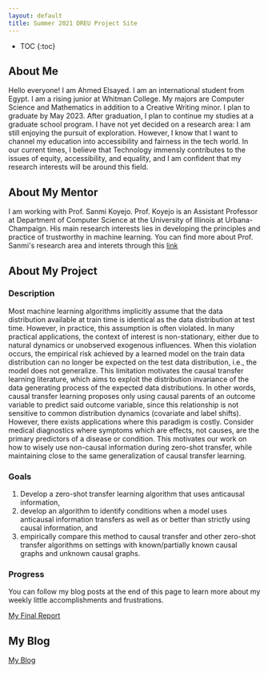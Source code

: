 ```yaml
---
layout: default
title: Summer 2021 DREU Project Site
---
```


* TOC
{:toc}

## About Me
Hello everyone! I am Ahmed Elsayed. I am an international student from Egypt. I am a rising junior at Whitman College. My majors are Computer Science and Mathematics in addition to a Creative Writing minor. I plan to graduate by May 2023. After graduation, I plan to continue my studies at a graduate school program. I have not yet decided on a research area: I am still enjoying the pursuit of exploration. However, I know that I want to channel my education into accessibility and fairness in the tech world. In our current times, I believe that Technology immensly contributes to the issues of equity, accessibility, and equality, and I am confident that my research interests will be around this field.  
## About My Mentor
I am working with Prof. Sanmi Koyejo. Prof. Koyejo is an Assistant Professor at Department of Computer Science at the University of Illinois at Urbana-Champaign. His main research interests lies in developing the principles and practice of trustworthy in machine learning. You can find more about Prof. Sanmi's research area and interets through this [link](https://sanmi.cs.illinois.edu/bio.html) 
## About My Project
### Description
Most machine learning algorithms implicitly assume that the data distribution available at train time is identical as the data distribution at test time. However, in practice, this assumption is often violated. In many practical applications, the context of interest is non-stationary, either due to natural dynamics or unobserved exogenous influences. When this violation occurs, the empirical risk achieved by a learned model on the train data distribution can no longer be expected on the test data distribution, i.e., the model does not generalize. This limitation motivates the causal transfer learning literature, which aims to exploit the distribution invariance of the data generating process of the expected data distributions. In other words, causal transfer learning proposes only using causal parents of an outcome variable to predict said outcome variable, since this relationship is not sensitive to common distribution dynamics (covariate and label shifts). However, there exists applications where this paradigm is costly. Consider medical diagnostics where symptoms which are effects, not causes, are the primary predictors of a disease or condition. This motivates our work on how to wisely use non-causal information during zero-shot transfer, while maintaining close to the same generalization of causal transfer learning.
### Goals
1. Develop a zero-shot transfer learning algorithm that uses anticausal information,
2. develop an algorithm to identify conditions when a model uses anticausal information transfers as well as or better than strictly using causal information, and 
3. empirically compare this method to causal transfer and other zero-shot transfer algorithms on settings with known/partially known causal graphs and unknown causal graphs.
### Progress
You can follow my blog posts at the end of this page to learn more about my weekly little accomplishments and frustrations. 



[My Final Report](files/finalreport.pdf)

## My Blog

[My Blog](blog.html)

